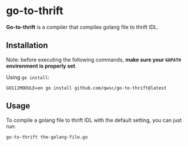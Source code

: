 go-to-thrift
========

**Go-to-thrift** is a compiler that compiles golang file to thrift IDL.

Installation
------------

Note: before executing the following commands, **make sure your `GOPATH` environment is properly set**.

Using `go install`:

```shell
GO111MODULE=on go install github.com/qwsc/go-to-thrift@latest
```

Usage
-----


To compile a golang file to thrift IDL with the default setting, you can just run:

```shell
go-to-thrift the-golang-file.go
```
